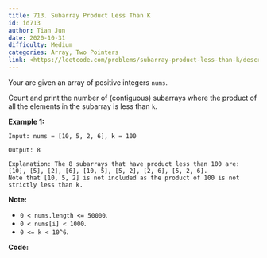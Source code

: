 ```yaml
---
title: 713. Subarray Product Less Than K
id: id713
author: Tian Jun
date: 2020-10-31
difficulty: Medium
categories: Array, Two Pointers
link: <https://leetcode.com/problems/subarray-product-less-than-k/description/>
---
```


Your are given an array of positive integers `nums`.

Count and print the number of (contiguous) subarrays where the product of all
the elements in the subarray is less than `k`.

**Example 1:**  
            
	Input: nums = [10, 5, 2, 6], k = 100    
	Output: 8    
	Explanation: The 8 subarrays that have product less than 100 are: [10], [5], [2], [6], [10, 5], [5, 2], [2, 6], [5, 2, 6].    Note that [10, 5, 2] is not included as the product of 100 is not strictly less than k.    

**Note:**

* `0 < nums.length <= 50000`.
* `0 < nums[i] < 1000`.
* `0 <= k < 10^6`.


**Code:**
